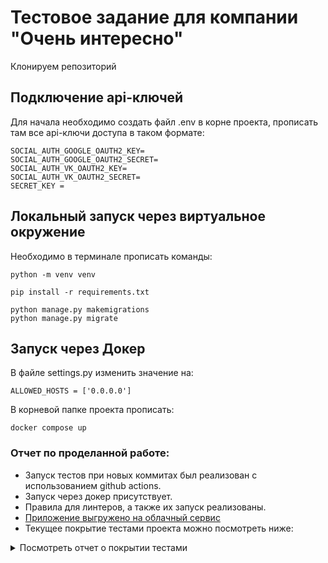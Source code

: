 # Тестовое задание для компании "Очень интересно"
Клонируем репозиторий
## Подключение api-ключей
Для начала необходимо создать файл .env в корне проекта, прописать там все api-ключи доступа в таком формате: 

    SOCIAL_AUTH_GOOGLE_OAUTH2_KEY=
    SOCIAL_AUTH_GOOGLE_OAUTH2_SECRET=
    SOCIAL_AUTH_VK_OAUTH2_KEY=
    SOCIAL_AUTH_VK_OAUTH2_SECRET=
    SECRET_KEY =

## Локальный запуск через виртуальное окружение
Необходимо в терминале прописать команды:

    python -m venv venv

    pip install -r requirements.txt
    
    python manage.py makemigrations
    python manage.py migrate

## Запуск через Докер
В файле settings.py изменить значение на:
    
    ALLOWED_HOSTS = ['0.0.0.0']

В корневой папке проекта прописать:

    docker compose up

### Отчет по проделанной работе:
 - Запуск тестов при новых коммитах был реализован с использованием github actions.
 - Запуск через докер присутствует.
 - Правила для линтеров, а также их запуск реализованы.
 -  [Приложение выгружено на облачный сервис](http://placerememberbezborodov.pythonanywhere.com/)
 - Текущее покрытие тестами проекта можно посмотреть ниже:


<details>
<summary>Посмотреть отчет о покрытии тестами</summary>
<p>
<!DOCTYPE html>
<html>
<head>
    <meta http-equiv="Content-Type" content="text/html; charset=utf-8">
    <title>Coverage report</title>
    <link rel="icon" sizes="32x32" href="favicon_32.png">
    <link rel="stylesheet" href="style.css" type="text/css">
    <script type="text/javascript" src="coverage_html.js" defer></script>
</head>
<body class="indexfile">
<header>
    <div class="content">
        <h1>Coverage report:
            <span class="pc_cov">81%</span>
        </h1>
        <aside id="help_panel_wrapper">
            <input id="help_panel_state" type="checkbox">
            <label for="help_panel_state">
                <img id="keyboard_icon" src="keybd_closed.png" alt="Show/hide keyboard shortcuts" />
            </label>
            <div id="help_panel">
                <p class="legend">Shortcuts on this page</p>
                <div class="keyhelp">
                    <p>
                        <kbd>n</kbd>
                        <kbd>s</kbd>
                        <kbd>m</kbd>
                        <kbd>x</kbd>
                        <kbd>c</kbd>
                        &nbsp; change column sorting
                    </p>
                    <p>
                        <kbd>[</kbd>
                        <kbd>]</kbd>
                        &nbsp; prev/next file
                    </p>
                    <p>
                        <kbd>?</kbd> &nbsp; show/hide this help
                    </p>
                </div>
            </div>
        </aside>
        <form id="filter_container">
            <input id="filter" type="text" value="" placeholder="filter..." />
        </form>
        <p class="text">
            <a class="nav" href="https://coverage.readthedocs.io">coverage.py v6.5.0</a>,
            created at 2023-05-14 20:54 +0500
        </p>
    </div>
</header>
<main id="index">
    <table class="index" data-sortable>
        <thead>
            <tr class="tablehead" title="Click to sort">
                <th class="name left" aria-sort="none" data-shortcut="n">Module</th>
                <th aria-sort="none" data-default-sort-order="descending" data-shortcut="s">statements</th>
                <th aria-sort="none" data-default-sort-order="descending" data-shortcut="m">missing</th>
                <th aria-sort="none" data-default-sort-order="descending" data-shortcut="x">excluded</th>
                <th class="right" aria-sort="none" data-shortcut="c">coverage</th>
            </tr>
        </thead>
        <tbody>
            <tr class="file">
                <td class="name left"><a href="d_3235b88ed21677c9_get_profile_py.html">authorization\get_profile.py</a></td>
                <td>31</td>
                <td>19</td>
                <td>0</td>
                <td class="right" data-ratio="12 31">39%</td>
            </tr>
            <tr class="file">
                <td class="name left"><a href="d_02cf018b501c0399___init___py.html">impressions\__init__.py</a></td>
                <td>0</td>
                <td>0</td>
                <td>0</td>
                <td class="right" data-ratio="0 0">100%</td>
            </tr>
            <tr class="file">
                <td class="name left"><a href="d_02cf018b501c0399_asgi_py.html">impressions\asgi.py</a></td>
                <td>4</td>
                <td>4</td>
                <td>0</td>
                <td class="right" data-ratio="0 4">0%</td>
            </tr>
            <tr class="file">
                <td class="name left"><a href="d_02cf018b501c0399_settings_py.html">impressions\settings.py</a></td>
                <td>29</td>
                <td>0</td>
                <td>0</td>
                <td class="right" data-ratio="29 29">100%</td>
            </tr>
            <tr class="file">
                <td class="name left"><a href="d_02cf018b501c0399_urls_py.html">impressions\urls.py</a></td>
                <td>3</td>
                <td>0</td>
                <td>0</td>
                <td class="right" data-ratio="3 3">100%</td>
            </tr>
            <tr class="file">
                <td class="name left"><a href="d_02cf018b501c0399_wsgi_py.html">impressions\wsgi.py</a></td>
                <td>4</td>
                <td>4</td>
                <td>0</td>
                <td class="right" data-ratio="0 4">0%</td>
            </tr>
            <tr class="file">
                <td class="name left"><a href="manage_py.html">manage.py</a></td>
                <td>12</td>
                <td>2</td>
                <td>0</td>
                <td class="right" data-ratio="10 12">83%</td>
            </tr>
            <tr class="file">
                <td class="name left"><a href="d_3314341192b385fa___init___py.html">memories\__init__.py</a></td>
                <td>0</td>
                <td>0</td>
                <td>0</td>
                <td class="right" data-ratio="0 0">100%</td>
            </tr>
            <tr class="file">
                <td class="name left"><a href="d_3314341192b385fa_admin_py.html">memories\admin.py</a></td>
                <td>3</td>
                <td>0</td>
                <td>0</td>
                <td class="right" data-ratio="3 3">100%</td>
            </tr>
            <tr class="file">
                <td class="name left"><a href="d_3314341192b385fa_apps_py.html">memories\apps.py</a></td>
                <td>4</td>
                <td>0</td>
                <td>0</td>
                <td class="right" data-ratio="4 4">100%</td>
            </tr>
            <tr class="file">
                <td class="name left"><a href="d_3314341192b385fa_forms_py.html">memories\forms.py</a></td>
                <td>8</td>
                <td>0</td>
                <td>0</td>
                <td class="right" data-ratio="8 8">100%</td>
            </tr>
            <tr class="file">
                <td class="name left"><a href="d_9720caafdf80a008_0001_initial_py.html">memories\migrations\0001_initial.py</a></td>
                <td>7</td>
                <td>0</td>
                <td>0</td>
                <td class="right" data-ratio="7 7">100%</td>
            </tr>
            <tr class="file">
                <td class="name left"><a href="d_9720caafdf80a008_0002_rename_location_name_memory_memory_name_py.html">memories\migrations\0002_rename_location_name_memory_memory_name.py</a></td>
                <td>4</td>
                <td>0</td>
                <td>0</td>
                <td class="right" data-ratio="4 4">100%</td>
            </tr>
            <tr class="file">
                <td class="name left"><a href="d_9720caafdf80a008___init___py.html">memories\migrations\__init__.py</a></td>
                <td>0</td>
                <td>0</td>
                <td>0</td>
                <td class="right" data-ratio="0 0">100%</td>
            </tr>
            <tr class="file">
                <td class="name left"><a href="d_3314341192b385fa_models_py.html">memories\models.py</a></td>
                <td>8</td>
                <td>0</td>
                <td>0</td>
                <td class="right" data-ratio="8 8">100%</td>
            </tr>
            <tr class="file">
                <td class="name left"><a href="d_3314341192b385fa_tests_py.html">memories\tests.py</a></td>
                <td>36</td>
                <td>0</td>
                <td>0</td>
                <td class="right" data-ratio="36 36">100%</td>
            </tr>
            <tr class="file">
                <td class="name left"><a href="d_3314341192b385fa_urls_py.html">memories\urls.py</a></td>
                <td>3</td>
                <td>0</td>
                <td>0</td>
                <td class="right" data-ratio="3 3">100%</td>
            </tr>
            <tr class="file">
                <td class="name left"><a href="d_3314341192b385fa_views_py.html">memories\views.py</a></td>
                <td>51</td>
                <td>11</td>
                <td>0</td>
                <td class="right" data-ratio="40 51">78%</td>
            </tr>
        </tbody>
        <tfoot>
            <tr class="total">
                <td class="name left">Total</td>
                <td>207</td>
                <td>40</td>
                <td>0</td>
                <td class="right" data-ratio="167 207">81%</td>
            </tr>
        </tfoot>
    </table>
    <p id="no_rows">
        No items found using the specified filter.
    </p>
</main>
<footer>
    <div class="content">
        <p>
            <a class="nav" href="https://coverage.readthedocs.io">coverage.py v6.5.0</a>,
            created at 2023-05-14 20:54 +0500
        </p>
    </div>
    <aside class="hidden">
        <a id="prevFileLink" class="nav" href="d_3314341192b385fa_views_py.html"/>
        <a id="nextFileLink" class="nav" href="d_3235b88ed21677c9_get_profile_py.html"/>
        <button type="button" class="button_prev_file" data-shortcut="["/>
        <button type="button" class="button_next_file" data-shortcut="]"/>
        <button type="button" class="button_show_hide_help" data-shortcut="?"/>
    </aside>
</footer>
</body>
</html>

</p>
</details>
